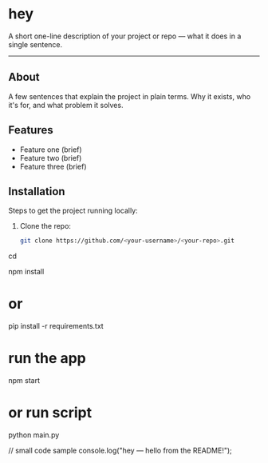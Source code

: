 
# hey

A short one-line description of your project or repo — what it does in a single sentence.

---

## About
A few sentences that explain the project in plain terms. Why it exists, who it's for, and what problem it solves.

## Features
- Feature one (brief)
- Feature two (brief)
- Feature three (brief)

## Installation
Steps to get the project running locally:

1. Clone the repo:
   ```bash
   git clone https://github.com/<your-username>/<your-repo>.git

cd <your-repo>

npm install
# or
pip install -r requirements.txt

# run the app
npm start
# or run script
python main.py

// small code sample
console.log("hey — hello from the README!");

